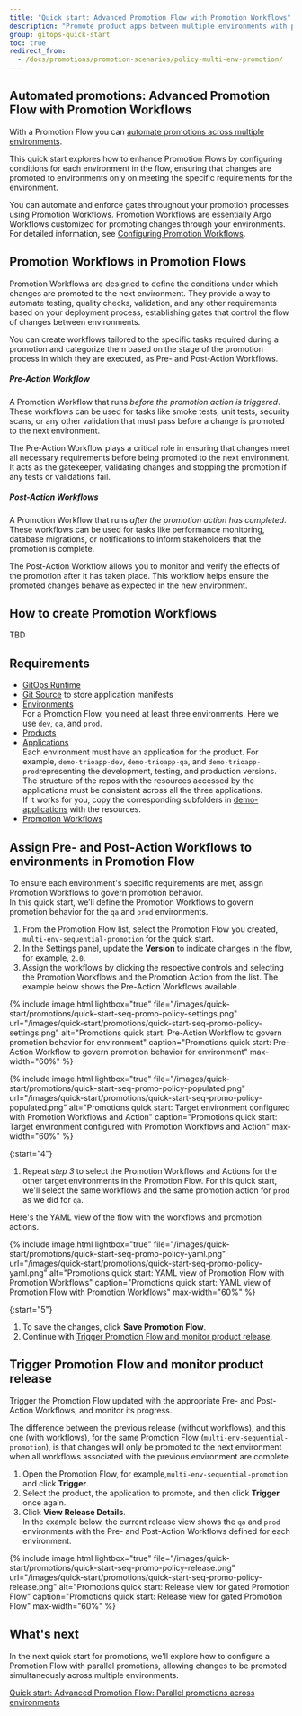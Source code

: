 ```yaml
---
title: "Quick start: Advanced Promotion Flow with Promotion Workflows"
description: "Promote product apps between multiple environments with promotion conditions"
group: gitops-quick-start
toc: true
redirect_from:
  - /docs/promotions/promotion-scenarios/policy-multi-env-promotion/
---
```


## Automated promotions: Advanced Promotion Flow with Promotion Workflows

With a Promotion Flow you can [automate promotions across multiple environments]({{site.baseurl}}/docs/gitops-quick-start/multi-env-sequential-flow/). 

This quick start explores how to enhance Promotion Flows by configuring conditions for each environment in the flow, ensuring that changes are promoted to environments only on meeting the specific requirements for the environment.

You can automate and enforce gates throughout your promotion processes using Promotion Workflows. 
Promotion Workflows are essentially Argo Workflows customized for promoting changes through your environments.  
For detailed information, see [Configuring Promotion Workflows]({{site.baseurl}}/docs/promotions/entities/promotion-workflow/).

## Promotion Workflows in Promotion Flows
Promotion Workflows are designed to define the conditions under which changes are promoted to the next environment. They provide a way to automate testing, quality checks, validation, and any other requirements based on your deployment process, establishing gates that control the flow of changes between environments.

You can create workflows tailored to the specific tasks required during a promotion and categorize them based on the stage of the promotion process in which they are executed, as Pre- and Post-Action Workflows.

##### Pre-Action Workflow
A Promotion Workflow that runs _before the promotion action is triggered_. These workflows can be used for tasks like smoke tests, unit tests, security scans, or any other validation that must pass before a change is promoted to the next environment.

The Pre-Action Workflow plays a critical role in ensuring that changes meet all necessary requirements before being promoted to the next environment. It acts as the gatekeeper, validating changes and stopping the promotion if any tests or validations fail. 


##### Post-Action Workflows
A Promotion Workflow that runs _after the promotion action has completed_. These workflows can be used for tasks like performance monitoring, database migrations, or notifications to inform stakeholders that the promotion is complete.

The Post-Action Workflow allows you to monitor and verify the effects of the promotion after it has taken place. This workflow helps ensure the promoted changes behave as expected in the new environment.

## How to create Promotion Workflows

TBD



## Requirements

* [GitOps Runtime]({{site.baseurl}}/docs/quick-start/gitops-quick-start/runtime/)
* [Git Source]({{site.baseurl}}/docs/gitops-quick-start/gitops-runtimes/create-git-source/) to store application manifests
* [Environments]({{site.baseurl}}/docs/gitops-quick-start/products/quick-start-gitops-environments/)  
  For a Promotion Flow, you need at least three environments.
  Here we use `dev`, `qa`, and `prod`.
* [Products]({{site.baseurl}}/docs/gitops-quick-start/products/quick-start-product-create/) 
* [Applications]({{site.baseurl}}/docs/gitops-quick-start/products/create-app-ui/)  
  Each environment must have an application for the product.
  For example, `demo-trioapp-dev`, `demo-trioapp-qa`, and `demo-trioapp-prod`representing the development, testing, and production versions.
  The structure of the repos with the resources accessed by the applications must be consistent across all the three applications.   
  If it works for you, copy the corresponding subfolders in [demo-applications](https://github.com/codefresh-sandbox/codefresh-quickstart-demo/tree/main/demo-applications) with the resources. <!--- add a link to the repo? -->
* [Promotion Workflows]({{site.baseurl}}/docs/promotions/entities/promotion-workflow/#create-promotion-workflows)

## Assign Pre- and Post-Action Workflows to environments in Promotion Flow
To ensure each environment's specific requirements are met, assign Promotion Workflows to govern promotion behavior.  
In this quick start, we’ll define the Promotion Workflows to govern promotion behavior for the `qa` and `prod` environments.

1. From the Promotion Flow list, select the Promotion Flow you created, `multi-env-sequential-promotion` for the quick start.
1. In the Settings panel, update the **Version** to indicate changes in the flow, for example, `2.0`. 
1. Assign the workflows by clicking the respective controls and selecting the Promotion Workflows and the Promotion Action from the list. 
  The example below shows the Pre-Action Workflows available.

{% include 
image.html 
lightbox="true" 
file="/images/quick-start/promotions/quick-start-seq-promo-policy-settings.png" 
url="/images/quick-start/promotions/quick-start-seq-promo-policy-settings.png"
alt="Promotions quick start: Pre-Action Workflow to govern promotion behavior for environment" 
caption="Promotions quick start: Pre-Action Workflow to govern promotion behavior for environment"
max-width="60%"
%}

{% include 
image.html 
lightbox="true" 
file="/images/quick-start/promotions/quick-start-seq-promo-policy-populated.png" 
url="/images/quick-start/promotions/quick-start-seq-promo-policy-populated.png"
alt="Promotions quick start: Target environment configured with Promotion Workflows and Action" 
caption="Promotions quick start: Target environment configured with Promotion Workflows and Action"
max-width="60%"
%}

{:start="4"}
1. Repeat _step 3_ to select the Promotion Workflows and Actions for the other target environments in the Promotion Flow.
   For this quick start, we'll select the same workflows and the same promotion action for `prod` as we did for `qa`.



  Here's the YAML view of the flow with the workflows and promotion actions.

{% include 
image.html 
lightbox="true" 
file="/images/quick-start/promotions/quick-start-seq-promo-policy-yaml.png" 
url="/images/quick-start/promotions/quick-start-seq-promo-policy-yaml.png"
alt="Promotions quick start: YAML view of Promotion Flow with Promotion Workflows" 
caption="Promotions quick start: YAML view of Promotion Flow with Promotion Workflows"
max-width="60%"
%}

{:start="5"}
1. To save the changes, click **Save Promotion Flow**.
1. Continue with [Trigger Promotion Flow and monitor product release](#trigger-promotion-flow-and-monitor-product-release).


## Trigger Promotion Flow and monitor product release
Trigger the Promotion Flow updated with the appropriate Pre- and Post-Action Workflows, and monitor its progress.

The difference between the previous release (without workflows), and this one (with workflows), for the same Promotion Flow (`multi-env-sequential-promotion`), is that changes will only be promoted to the next environment when all workflows associated with the previous environment are complete.

1. Open the Promotion Flow, for example,`multi-env-sequential-promotion` and click **Trigger**.
1. Select the product, the application to promote, and then click **Trigger** once again. 
1. Click **View Release Details**.  
  In the example below, the current release view shows the `qa` and `prod` environments with the Pre- and Post-Action Workflows defined for each environment. 

{% include 
image.html 
lightbox="true" 
file="/images/quick-start/promotions/quick-start-seq-promo-policy-release.png" 
url="/images/quick-start/promotions/quick-start-seq-promo-policy-release.png"
alt="Promotions quick start: Release view for gated Promotion Flow" 
caption="Promotions quick start: Release view for gated Promotion Flow"
max-width="60%"
%}



## What's next
In the next quick start for promotions, we'll explore how to configure a Promotion Flow with parallel promotions, allowing changes to be promoted simultaneously across multiple environments.

[Quick start: Advanced Promotion Flow: Parallel promotions across environments]({{site.baseurl}}/docs/gitops-quick-start/parallel-multi-env-promotion/)

 
 
